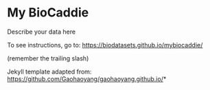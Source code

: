 # My BioCaddie

Describe your data here

To see instructions, go to: https://biodatasets.github.io/mybiocaddie/

(remember the trailing slash)

Jekyll template adapted from: https://github.com/Gaohaoyang/gaohaoyang.github.io/*


